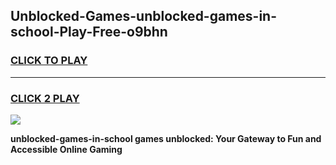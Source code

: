 
## Unblocked-Games-unblocked-games-in-school-Play-Free-o9bhn
<h3>
<a href="https://premium76.site?title=unblocked-games-in-school&ref=23A">CLICK TO PLAY</a></h3>
<hr>

<h3>
<a href="https://premium76.site?title=unblocked-games-in-school&ref=23A">CLICK 2 PLAY</a>
  
</h3>

<a href="https://premium76.site?title=unblocked-games-in-school&ref=23A"><img src="https://clearcache.store/games.png"></a>


**unblocked-games-in-school games unblocked: Your Gateway to Fun and Accessible Online Gaming**
